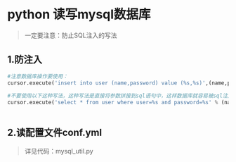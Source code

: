 # python 读写mysql数据库

> 一定要注意：防止SQL注入的写法

## 1.防注入
```python
#注意数据库操作要使用：
cursor.execute('insert into user (name,password) value (%s,%s)',(name,password))
 
#不要使用以下这种写法，这种写法是直接将参数拼接到sql语句中，这样数据库就容易被sql注入攻击：
cursor.execute('select * from user where user=%s and password=%s' % (name,password))
    
```

## 2.读配置文件conf.yml
>详见代码：mysql_util.py
